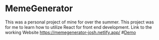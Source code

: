 # MemeGenerator
This was a personal project of mine for over the summer. This project was for me to learn how to utilize React for front end development.
Link to the working Website https://memegenerator-josh.netlify.app/ 
#[Demo](https://youtu.be/3NQXit04PWo?si=dCs6-VjnGGafAh1F)

